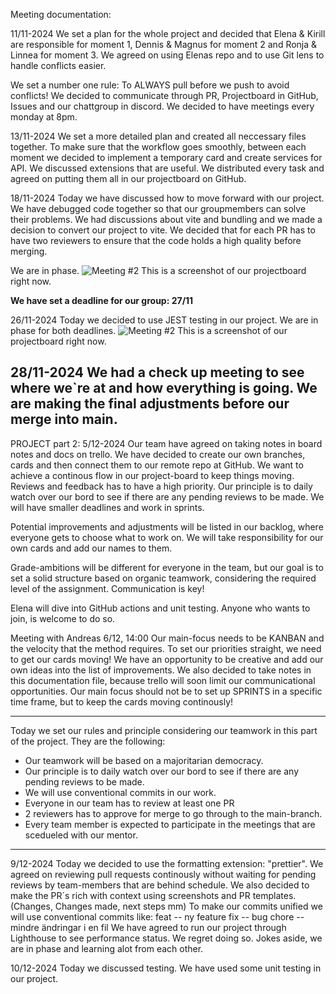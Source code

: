 Meeting documentation: 
 
11/11-2024
We set a plan for the whole project and decided that Elena & Kirill are responsible for moment 1, Dennis & Magnus for moment 2 and Ronja & Linnea for moment 3. We agreed on using Elenas repo and to use Git lens to handle conflicts easier. 

We set a number one rule: To ALWAYS pull before we push to avoid conflicts! We decided to communicate through PR, Projectboard in GitHub, Issues and our chattgroup in discord.
We decided to have meetings every monday at 8pm. 


13/11-2024
We set a more detailed plan and created all neccessary files together.
To make sure that the workflow goes smoothly, between each moment we decided to implement a temporary card and create services for API. 
We discussed extensions that are useful. 
We distributed every task and agreed on putting them all in our projectboard on GitHub.

18/11-2024
Today we have discussed how to move forward with our project. We have debugged code together so that our groupmembers can solve their problems. We had discussions about vite and bundling and we made a decision to convert our project to vite. We decided that for each PR has to have two reviewers to ensure that the code holds a high quality before merging. 

We are in phase. 
![Meeting #2](images/241118.png) This is a screenshot of our projectboard right now. 

**We have set a deadline for our group: 27/11**

26/11-2024
Today we decided to use JEST testing in our project. 
We are in phase for both deadlines.
![Meeting #2](images/241126.png) This is a screenshot of our projectboard right now.

28/11-2024
We had a check up meeting to see where we`re at and how everything is going. 
We are making the final adjustments before our merge into main. 
-------------------------------------------------------------------------------------------------------------------------------------------------------------------------
PROJECT part 2:
5/12-2024
Our team have agreed on taking notes in board notes and docs on trello.
We have decided to create our own branches, cards and then connect them to our remote repo at GitHub. 
We want to achieve a continous flow in our project-board to keep things moving. 
Reviews and feedback has to have a high priority. 
Our principle is to daily watch over our bord to see if there are any pending reviews to be made. 
We will have smaller deadlines and work in sprints.

Potential improvements and adjustments will be listed in our backlog, where everyone gets to choose what to work on. 
We will take responsibility for our own cards and add our names to them.

Grade-ambitions will be different for everyone in the team, but our goal is to set a solid structure based on organic teamwork, considering the required level of the assignment.
Communication is key!

Elena will dive into GitHub actions and unit testing. 
Anyone who wants to join, is welcome to do so. 

Meeting with Andreas 6/12, 14:00
Our main-focus needs to be KANBAN and the velocity that the method requires. 
To set our priorities straight, we need to get our cards moving!
We have an opportunity to be creative and add our own ideas into the list of improvements.
We also decided to take notes in this documentation file, because trello will soon limit our communicational opportunities. 
Our main focus should not be to set up SPRINTS in a specific time frame, but to keep the cards moving continously!

*********************************************
Today we set our rules and principle considering our teamwork in this part of the project. They are the following:
* Our teamwork will be based on a majoritarian democracy. 
* Our principle is to daily watch over our bord to see if there are any pending reviews to be made. 
* We will use conventional commits in our work.
* Everyone in our team has to review at least one PR 
* 2 reviewers has to approve for merge to go through to the main-branch.  
* Every team member is expected to participate in the meetings that are scedueled with our mentor. 
*********************************************

9/12-2024
Today we decided to use the formatting extension: "prettier". 
We agreed on reviewing pull requests continously without waiting for pending reviews by team-members that are behind schedule. 
We also decided to make the PR´s rich with context using screenshots and PR templates. (Changes, Changes made, next steps mm)
To make our commits unified we will use conventional commits like: 
feat -- ny feature
fix -- bug
chore -- mindre ändringar i en fil
We have agreed to run our project through Lighthouse to see performance status. We regret doing so. 
Jokes aside, we are in phase and learning alot from each other.

10/12-2024
Today we discussed testing. 
We have used some unit testing in our project.



